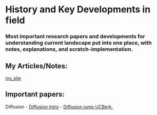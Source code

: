# History and Key Developments in field

### Most important research papers and developments for understanding current landscape put into one place, with notes, explanations, and scratch-implementation.


## My Articles/Notes:

[my_site](https://www.charliegar.com)

## Important papers:

Diffusion
    - [Diffusion Intro](https://arxiv.org/pdf/1503.03585)
    - [Diffusion jump UCBerk.](https://arxiv.org/pdf/2006.11239)